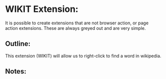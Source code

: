 # WIKIT Extension:

It is possible to create extensions that are not browser action, or page action extensions. These are always greyed out and are very simple.


## Outline:

This extension (WIKIT) will allow us to right-click to find a word in wikipedia.

## Notes:
